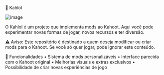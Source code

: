 💜 Kahlol

![image](https://iili.io/KV7lHf1.png)

O Kahlol é um projeto que implementa mods ao Kahoot.
Aqui você pode experimentar novas formas de jogar, novos recursos e ter diversão.

⚠️ Aviso: Este repositório é destinado a quem deseja modificar ou criar mods para o Kahoot.
Se você só quer jogar, pode ignorar este conteúdo.

🔧 Funcionalidades
• Sistema de mods personalizáveis
• Interface parecida com o Kahoot original
• Melhorias visuais e extras exclusivos
• Possibilidade de criar novas experiências de jogo
